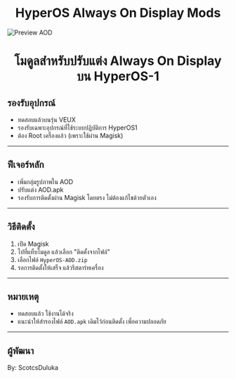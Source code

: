 <h1 align="center">HyperOS Always On Display Mods</h1>

![Preview AOD](https://drive.google.com/uc?id=1EujfYz6TpzbM9d5P7l8F1YqGgCp6IQdu)

<h1 align="center">โมดูลสำหรับปรับแต่ง Always On Display บน HyperOS-1</h1>

## รองรับอุปกรณ์

- ทดสอบแล้วบนรุ่น VEUX
- รองรับเฉพาะอุปกรณ์ที่ใช้ระบบปฏิบัติการ HyperOS1
- ต้อง Root เครื่องแล้ว (เพราะใช้ผ่าน Magisk)

---

## ฟีเจอร์หลัก

- เพิ่มกลุ่มรูปภาพใน AOD
- ปรับแต่ง AOD.apk
- รองรับการติดตั้งผ่าน Magisk โดยตรง ไม่ต้องแก้ไขด้วยตัวเอง

---

## วิธีติดตั้ง

1. เปิด Magisk
2. ไปที่แท็บโมดูล แล้วเลือก "ติดตั้งจากไฟล์"
3. เลือกไฟล์ `HyperOS-AOD.zip`
4. รอการติดตั้งให้เสร็จ แล้วรีสตาร์ทเครื่อง

---

## หมายเหตุ

- ทดสอบแล้ว ใช้งานได้จริง
- แนะนำให้สำรองไฟล์ `AOD.apk` เดิมไว้ก่อนติดตั้ง เพื่อความปลอดภัย

---

## ผู้พัฒนา

By: ScotcsDuluka  
